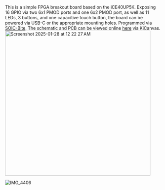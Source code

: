 This is a simple FPGA breakout board based on the iCE40UP5K. Exposing 16 GPIO via two 6x1 PMOD ports and one 6x2 PMOD port, as well as 11 LEDs, 3 buttons, and one capacitive touch button, the board can be powered via USB-C or the appropriate mounting holes. Programmed via [SOIC-Bite](https://github.com/SimonMerrett/SOICbite/blob/master/README.md). The schematic and PCB can be viewed online [here](https://kicanvas.org/?github=https%3A%2F%2Fgithub.com%2FTobi-McKellar%2FiCE40UP5k_Breakout%2Ftree%2Fmain%2FFPGA_SOM) via KiCanvas.
<img width="470" alt="Screenshot 2025-01-28 at 12 22 27 AM" src="https://github.com/user-attachments/assets/9bd2b797-f2d7-4050-8a35-e0215cf6bc1b" />


![IMG_4406](https://github.com/user-attachments/assets/16c2c74e-8777-48ee-86aa-30cebafd3264)
